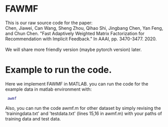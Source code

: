 # FAWMF

This is our raw source code for the paper: <br>
Chen, Jiawei, Can Wang, Sheng Zhou, Qihao Shi, Jingbang Chen, Yan Feng, and Chun Chen. "Fast Adaptively Weighted Matrix Factorization for Recommendation with Implicit Feedback." In AAAI, pp. 3470-3477. 2020.   <br><br>
We will share more friendly version (maybe pytorch version) later. 

# Example to run the code.
Here we implement FAWMF in MATLAB. you can run the code for the example data in matlab environment with:
```matlab
 awmf
```
Also, you can run the code awmf.m for other dataset by simply revising the 'trainingdata.txt' and 'testdata.txt' (lines 15,16 in awmf.m) with your paths of training data and test data.
